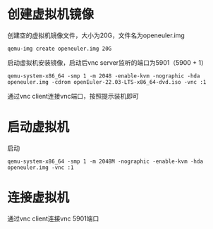 # 创建虚拟机镜像

创建空的虚拟机镜像文件，大小为20G，文件名为openeuler.img

```shell
qemu-img create openeuler.img 20G
```

启动虚拟机安装镜像，启动后vnc server监听的端口为5901（5900 + 1）

```shell
qemu-system-x86_64 -smp 1 -m 2048 -enable-kvm -nographic -hda openeuler.img -cdrom openEuler-22.03-LTS-x86_64-dvd.iso -vnc :1
```

通过vnc client连接vnc端口，按照提示装机即可

# 启动虚拟机

启动

```shell
qemu-system-x86_64 -smp 1 -m 2048M -nographic -enable-kvm -hda openeuler.img -vnc :1
```



# 连接虚拟机

通过vnc client连接vnc 5901端口